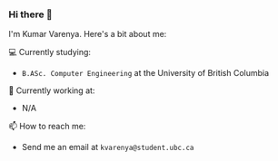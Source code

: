 ### Hi there 👋
I'm Kumar Varenya. Here's a bit about me:

💻 Currently studying:
 - `B.ASc. Computer Engineering` at the University of British Columbia 

💼 Currently working at:
 - N/A

📫 How to reach me:
- Send me an email at `kvarenya@student.ubc.ca`

